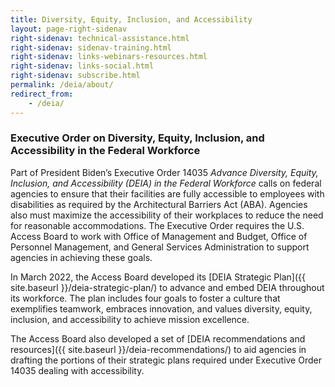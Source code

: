 ```yaml
---
title: Diversity, Equity, Inclusion, and Accessibility
layout: page-right-sidenav
right-sidenav: technical-assistance.html
right-sidenav: sidenav-training.html
right-sidenav: links-webinars-resources.html
right-sidenav: links-social.html
right-sidenav: subscribe.html
permalink: /deia/about/
redirect_from: 
    - /deia/
---
```


### Executive Order on Diversity, Equity, Inclusion, and Accessibility in the Federal Workforce
Part of President Biden’s Executive Order 14035 *Advance Diversity, Equity, Inclusion, and Accessibility (DEIA) in the Federal Workforce* calls on federal agencies to ensure that their facilities are fully accessible to employees with disabilities as required by the Architectural Barriers Act (ABA). Agencies also must maximize the accessibility of their workplaces to reduce the need for reasonable accommodations. The Executive Order requires the U.S. Access Board to work with Office of Management and Budget, Office of Personnel Management, and General Services Administration to support agencies in achieving these goals.

In March 2022, the Access Board developed its [DEIA Strategic Plan]({{ site.baseurl }}/deia-strategic-plan/) to advance and embed DEIA throughout its workforce. The plan includes four goals to foster a culture that exemplifies teamwork, embraces innovation, and values diversity, equity, inclusion, and accessibility to achieve mission excellence.

The Access Board also developed a set of [DEIA recommendations and resources]({{ site.baseurl }}/deia-recommendations/) to aid agencies in drafting the portions of their strategic plans required under Executive Order 14035 dealing with accessibility.
